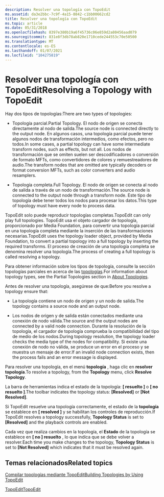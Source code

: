 ```yaml
---
description: Resolver una topología con TopoEdit
ms.assetid: da3e2bbc-7c9f-4a15-8842-c1bb00662cd2
title: Resolver una topología con TopoEdit
ms.topic: article
ms.date: 05/31/2018
ms.openlocfilehash: 8397e380b19a6f45736c06e859d2a80456aad079
ms.sourcegitcommit: 831e8f3db78ab820e1710cede244553c70e50500
ms.translationtype: MT
ms.contentlocale: es-ES
ms.lasthandoff: 01/07/2021
ms.locfileid: "104275819"
---
```

# <a name="resolving-a-topology-with-topoedit"></a><span data-ttu-id="82bb0-103">Resolver una topología con TopoEdit</span><span class="sxs-lookup"><span data-stu-id="82bb0-103">Resolving a Topology with TopoEdit</span></span>

<span data-ttu-id="82bb0-104">Hay dos tipos de topologías:</span><span class="sxs-lookup"><span data-stu-id="82bb0-104">There are two types of topologies:</span></span>

-   <span data-ttu-id="82bb0-105">Topología parcial.</span><span class="sxs-lookup"><span data-stu-id="82bb0-105">Partial Topology.</span></span> <span data-ttu-id="82bb0-106">El nodo de origen se conecta directamente al nodo de salida.</span><span class="sxs-lookup"><span data-stu-id="82bb0-106">The source node is connected directly to the output node.</span></span> <span data-ttu-id="82bb0-107">En algunos casos, una topología parcial puede tener algunos nodos de transformación intermedios, como efectos, pero no todos.</span><span class="sxs-lookup"><span data-stu-id="82bb0-107">In some cases, a partial topology can have some intermediate transform nodes, such as effects, but not all.</span></span> <span data-ttu-id="82bb0-108">Los nodos de transformación que se omiten suelen ser descodificadores o conversión de formato MFTs, como convertidores de colores y remuestreadores de audio.</span><span class="sxs-lookup"><span data-stu-id="82bb0-108">The transform nodes that are omitted are typically decoders or format conversion MFTs, such as color converters and audio resamplers.</span></span>

-   <span data-ttu-id="82bb0-109">Topología completa.</span><span class="sxs-lookup"><span data-stu-id="82bb0-109">Full Topology.</span></span> <span data-ttu-id="82bb0-110">El nodo de origen se conecta al nodo de salida a través de un nodo de transformación.</span><span class="sxs-lookup"><span data-stu-id="82bb0-110">The source node is connected to the output node through a transform node.</span></span> <span data-ttu-id="82bb0-111">Este tipo de topología debe tener todos los nodos para procesar los datos.</span><span class="sxs-lookup"><span data-stu-id="82bb0-111">This type of topology must have every node to process data.</span></span>

<span data-ttu-id="82bb0-112">TopoEdit solo puede reproducir topologías completas.</span><span class="sxs-lookup"><span data-stu-id="82bb0-112">TopoEdit can only play full topologies.</span></span> <span data-ttu-id="82bb0-113">TopoEdit usa el objeto cargador de topología, proporcionado por Media Foundation, para convertir una topología parcial en una topología completa mediante la inserción de las transformaciones necesarias.</span><span class="sxs-lookup"><span data-stu-id="82bb0-113">TopoEdit uses the topology loader object, provided by Media Foundation, to convert a partial topology into a full topology by inserting the required transforms.</span></span> <span data-ttu-id="82bb0-114">El proceso de creación de una topología completa se denomina resolver una topología.</span><span class="sxs-lookup"><span data-stu-id="82bb0-114">The process of creating a full topology is called resolving a topology.</span></span>

<span data-ttu-id="82bb0-115">Para obtener información sobre los tipos de topología, consulte la sección topologías parciales en acerca de las [topologías](about-topologies.md).</span><span class="sxs-lookup"><span data-stu-id="82bb0-115">For information about topology types, see the Partial Topologies section in [About Topologies](about-topologies.md).</span></span>

<span data-ttu-id="82bb0-116">Antes de resolver una topología, asegúrese de que:</span><span class="sxs-lookup"><span data-stu-id="82bb0-116">Before you resolve a topology ensure that:</span></span>

-   <span data-ttu-id="82bb0-117">La topología contiene un nodo de origen y un nodo de salida.</span><span class="sxs-lookup"><span data-stu-id="82bb0-117">The topology contains a source node and an output node.</span></span>

-   <span data-ttu-id="82bb0-118">Los nodos de origen y de salida están conectados mediante una conexión de nodo válida.</span><span class="sxs-lookup"><span data-stu-id="82bb0-118">The source and the output nodes are connected by a valid node connection.</span></span> <span data-ttu-id="82bb0-119">Durante la resolución de la topología, el cargador de topología comprueba la compatibilidad del tipo de medio de los nodos.</span><span class="sxs-lookup"><span data-stu-id="82bb0-119">During topology resolution, the topology loader checks the media type of the nodes for compatibility.</span></span> <span data-ttu-id="82bb0-120">Si existe una conexión de nodo no válida, se produce un error en el proceso y se muestra un mensaje de error.</span><span class="sxs-lookup"><span data-stu-id="82bb0-120">If an invalid node connection exists, then the process fails and an error message is displayed.</span></span>

<span data-ttu-id="82bb0-121">Para resolver una topología, en el menú **topología** , haga clic en **resolver topología**.</span><span class="sxs-lookup"><span data-stu-id="82bb0-121">To resolve a topology, from the **Topology** menu, click **Resolve Topology**.</span></span>

<span data-ttu-id="82bb0-122">La barra de herramientas indica el estado de la topología: **\[ resuelto \]** o **\[ no resuelto \]**.</span><span class="sxs-lookup"><span data-stu-id="82bb0-122">The toolbar indicates the topology status: **\[Resolved\]** or **\[Not Resolved\]**.</span></span>

<span data-ttu-id="82bb0-123">Si TopoEdit resuelve una topología correctamente, el estado de la **topología** se establece en **\[ resolved \]** y se habilitan los controles de reproducción.</span><span class="sxs-lookup"><span data-stu-id="82bb0-123">If TopoEdit resolves a topology successfully, **Topology Status** is set to **\[Resolved\]** and the playback controls are enabled.</span></span>

<span data-ttu-id="82bb0-124">Cada vez que realiza cambios en la topología, el **Estado** de la topología se establece en **\[ no \] resuelto** , lo que indica que se debe volver a resolver.</span><span class="sxs-lookup"><span data-stu-id="82bb0-124">Each time you make changes to the topology, **Topology Status** is set to **\[Not Resolved\]** which indicates that it must be resolved again.</span></span>

## <a name="related-topics"></a><span data-ttu-id="82bb0-125">Temas relacionados</span><span class="sxs-lookup"><span data-stu-id="82bb0-125">Related topics</span></span>

<dl> <dt>

[<span data-ttu-id="82bb0-126">Compilar topologías mediante TopoEdit</span><span class="sxs-lookup"><span data-stu-id="82bb0-126">Building Topologies by Using TopoEdit</span></span>](building-topologies-by-using-topoedit.md)
</dt> <dt>

[<span data-ttu-id="82bb0-127">TopoEdit</span><span class="sxs-lookup"><span data-stu-id="82bb0-127">TopoEdit</span></span>](topoedit.md)
</dt> </dl>

 

 



